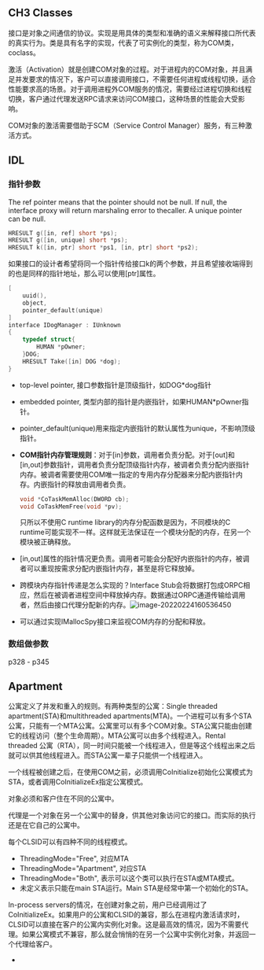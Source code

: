 ## CH3 Classes

接口是对象之间通信的协议。实现是用具体的类型和准确的语义来解释接口所代表的真实行为。类是具有名字的实现，代表了可实例化的类型，称为COM类，coclass。

激活（Activation）就是创建COM对象的过程。对于进程内的COM对象，并且满足并发要求的情况下，客户可以直接调用接口，不需要任何进程或线程切换，适合性能要求高的场景。对于调用进程外COM服务的情况，需要经过进程切换和线程切换，客户通过代理发送RPC请求来访问COM接口，这种场景的性能会大受影响。

COM对象的激活需要借助于SCM（Service Control Manager）服务，有三种激活方式。

## IDL

### 指针参数

The ref pointer means that the pointer should not be null. If null, the interface proxy will return marshaling error to thecaller. A unique pointer can be null.

```c++
HRESULT g([in, ref] short *ps);
HRESULT g([in, unique] short *ps);
HRESULT k([in, ptr] short *ps1, [in, ptr] short *ps2);
```

如果接口的设计者希望将同一个指针传给接口k的两个参数，并且希望接收端得到的也是同样的指针地址，那么可以使用[ptr]属性。

```c++
[
	uuid(),
	object,
    pointer_default(unique)
]
interface IDogManager : IUnknown
{
	typedef struct{
		HUMAN *pOwner;
	}DOG;
	HRESULT Take([in] DOG *dog);
}
```



- top-level pointer, 接口参数指针是顶级指针，如DOG*dog指针

- embedded pointer, 类型内部的指针是内嵌指针，如果HUMAN*pOwner指针。

- pointer_default(unique)用来指定内嵌指针的默认属性为unique，不影响顶级指针。

- **COM指针内存管理规则**：对于[in]参数，调用者负责分配。对于[out]和[in,out]参数指针，调用者负责分配顶级指针内存，被调者负责分配内嵌指针内存。被调者需要使用COM唯一指定的专用内存分配器来分配内嵌指针内存。内嵌指针的释放由调用者负责。

  ```c++
  void *CoTaskMemAlloc(DWORD cb);
  void CoTaskMemFree(void *pv);
  ```

  只所以不使用C runtime library的内存分配函数是因为，不同模块的C runtime可能实现不一样。这样就无法保证在一个模块分配的内存，在另一个模块被正确释放。

- [in,out]属性的指针情况更负责。调用者可能会分配好内嵌指针的内存，被调者可以重现按需求分配内嵌指针内存，甚至是将它释放掉。

- 跨模块内存指针传递是怎么实现的？Interface Stub会将数据打包成ORPC相应，然后在被调者进程空间中释放掉内存。数据通过ORPC通道传输给调用者，然后由接口代理分配新的内存。![image-20220224160536450](F:\github\tech-doc\win32\image-20220224160536450.png)

- 可以通过实现IMallocSpy接口来监视COM内存的分配和释放。

### 数组做参数

<Essential COM> p328 - p345

## Apartment

公寓定义了并发和重入的规则。有两种类型的公寓：Single threaded apartment(STA)和multithreaded apartments(MTA)。一个进程可以有多个STA公寓，只能有一个MTA公寓。公寓里可以有多个COM对象。STA公寓只能由创建它的线程访问（整个生命周期）。MTA公寓可以由多个线程进入。Rental threaded 公寓（RTA），同一时间只能被一个线程进入，但是等这个线程出来之后就可以供其他线程进入。而STA公寓一辈子只能供一个线程进入。

一个线程被创建之后，在使用COM之前，必须调用CoInitialize初始化公寓模式为STA，或者调用CoInitializeEx指定公寓模式。

对象必须和客户住在不同的公寓中。

代理是一个对象在另一个公寓中的替身，供其他对象访问它的接口。而实际的执行还是在它自己的公寓中。

每个CLSID可以有四种不同的线程模式。

- ThreadingMode="Free", 对应MTA
- ThreadingMode="Apartment", 对应STA
- ThreadingMode="Both", 表示可以这个类可以执行在STA或MTA模式。
- 未定义表示只能在main STA运行。Main STA是经常中第一个初始化的STA。

In-process servers的情况，在创建对象之前，用户已经调用过了CoInitializeEx。如果用户的公寓和CLSID的兼容，那么在进程内激活请求时，CLSID可以直接在客户的公寓内实例化对象。这是最高效的情况，因为不需要代理。如果公寓模式不兼容，那么就会悄悄的在另一个公寓中实例化对象，并返回一个代理给客户。

- 